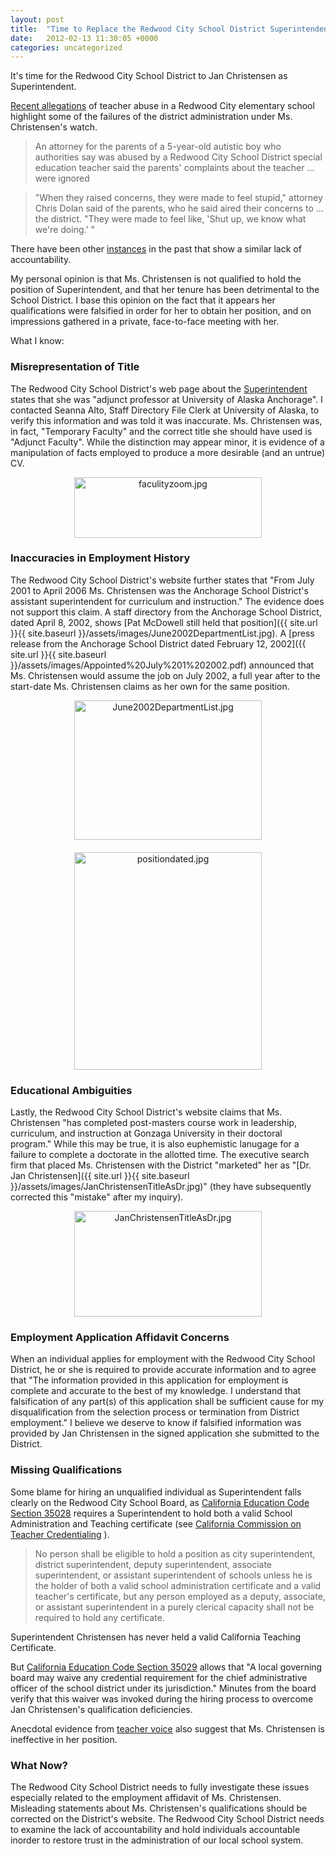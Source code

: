 ```yaml
---
layout: post
title:  "Time to Replace the Redwood City School District Superintendent"
date:   2012-02-13 11:30:05 +0000
categories: uncategorized
---
```

It's time for the Redwood City School District to Jan Christensen as Superintendent.

[Recent allegations](http://www.mercurynews.com/top-stories/ci_19941697 ) of teacher abuse in a Redwood City elementary school highlight some of the failures of the district administration under Ms. Christensen's watch.

> An attorney for the parents of a 5-year-old autistic boy who authorities say was abused by a Redwood City School District
> special education teacher said the parents' complaints about the teacher ... were ignored

> "When they raised concerns, they were made to feel stupid," attorney Chris Dolan said of the parents, who he said aired their concerns to ... the district.
> "They were made to feel like, 'Shut up, we know what we're doing.' "
 
There have been other [instances](http://www.sfgate.com/cgi-bin/article.cgi?f=/c/a/2011/06/14/BAA41JU1D2.DTL) in the past that show a similar lack of accountability.

My personal opinion is that Ms. Christensen is not qualified to hold the position of Superintendent, and that her tenure has been detrimental to the School District. I base this opinion on the fact that it appears her qualifications were falsified in order for her to obtain her position, and on impressions gathered in a private, face-to-face meeting with her.

What I know:

### **Misrepresentation of Title**
The Redwood City School District's web page about the  [Superintendent](http://www.rcsd.k12.ca.us/domain/9) states that she was "adjunct professor at University of Alaska Anchorage". I contacted Seanna Alto, Staff Directory File Clerk at University of Alaska, to verify this information and was told it was inaccurate. Ms. Christensen was, in fact, "Temporary Faculty" and the correct title she should have used is "Adjunct Faculty". While the distinction may appear minor, it is evidence of a manipulation of facts employed to produce a more desirable (and an untrue) CV.

<a href="{{ site.url }}{{ site.baseurl }}/assets/images/employmentverification.png"><img alt="faculityzoom.jpg" src="{{ site.url }}{{ site.baseurl }}/assets/images/2012/02/faculityzoom-thumb-300x97-21.jpg" width="300" height="97" class="mt-image-center" style="text-align: center; display: block; margin: 0 auto 20px;" /></a>

### **Inaccuracies in Employment History**
The Redwood City School District's website further states that "From July 2001 to April 2006 Ms. Christensen was the Anchorage School District's assistant superintendent for curriculum and instruction." The evidence does not support this claim. A staff directory from the Anchorage School District, dated April 8, 2002, shows [Pat McDowell still held that position]({{ site.url }}{{ site.baseurl }}/assets/images/June2002DepartmentList.jpg). A [press release from the Anchorage School District dated February 12, 2002]({{ site.url }}{{ site.baseurl }}/assets/images/Appointed%20July%201%202002.pdf) announced that Ms. Christensen would assume the job on July 2002, a full year after to the start-date Ms. Christensen claims as her own for the same position.

<a href="{{ site.url }}{{ site.baseurl }}/assets/images/June2002DepartmentList.jpg"><img alt="June2002DepartmentList.jpg" src="{{ site.url }}{{ site.baseurl }}/assets/images/2012/02/June2002DepartmentList-thumb-300x223-18.jpg" width="300" height="223" class="mt-image-left" style="text-align: center; display: block; margin: 0 auto 20px;" /></a>

<a href="{{ site.url }}{{ site.baseurl }}/assets/images/Appointed%20July%201%202002.pdf"><img alt="positiondated.jpg" src="{{ site.url }}{{ site.baseurl }}/assets/images/2012/02/positiondated-thumb-300x348-22.jpg" width="300" height="348" class="mt-image-left" style="text-align: center; display: block; margin: 0 auto 20px;" /></a>

<div style="clear:left"></div>

### **Educational Ambiguities**
Lastly, the Redwood City School District's website claims that Ms. Christensen "has completed post-masters course work in leadership, curriculum, and instruction at Gonzaga University in their doctoral program." While this may be true, it is also euphemistic lanugage for a failure to complete a doctorate in the allotted time. The executive search firm that placed Ms. Christensen with the District "marketed" her as "[Dr. Jan Christensen]({{ site.url }}{{ site.baseurl }}/assets/images/JanChristensenTitleAsDr.jpg)" (they have subsequently corrected this "mistake" after my inquiry).

<a href="{{ site.url }}{{ site.baseurl }}/assets/images/JanChristensenTitleAsDr.jpg"><img alt="JanChristensenTitleAsDr.jpg" src="{{ site.url }}{{ site.baseurl }}/assets/images/2012/02/JanChristensenTitleAsDr-thumb-300x169-17.jpg" width="300" height="169" class="mt-image-center" style="text-align: center; display: block; margin: 0 auto 20px;" /></a>

### **Employment Application Affidavit Concerns**
When an individual applies for employment with the Redwood City School District, he or she is required to provide accurate information and to agree that "The information provided in this application for employment is complete and accurate to the best of my knowledge. I understand that falsification of any part(s) of this application shall be sufficient cause for my disqualification from the selection process or termination from District employment." 
I believe we deserve to know if falsified information was provided by Jan Christensen in the signed application she submitted to the District. 

### **Missing Qualifications**
Some blame for hiring an unqualified individual as Superintendent falls clearly on the Redwood City School Board, as [California Education Code Section 35028](http://www.suspect.com/laws/California-Codes/Education-Code/sec-35028.html) requires a Superintendent to hold both a valid School Administration and Teaching certificate (see [California Commission on Teacher Credentialing](https://teachercred.ctc.ca.gov/teachers/PublicSearchProxy) ). 

> No person shall be eligible to hold a position as city
> superintendent, district superintendent, deputy superintendent,
> associate superintendent, or assistant superintendent of schools
> unless he is the holder of both a valid school administration
> certificate and a valid teacher's certificate, but any person
> employed as a deputy, associate, or assistant superintendent in a
> purely clerical capacity shall not be required to hold any
> certificate.

Superintendent Christensen has never held a valid California Teaching Certificate. 

But [California Education Code Section 35029](http://www.suspect.com/laws/California-Codes/Education-Code/sec-35029.html) allows that "A local governing board may waive any credential requirement for the chief administrative officer of the school district under its jurisdiction." Minutes from the board verify that this waiver was invoked during the hiring process to overcome Jan Christensen's qualification deficiencies.

Anecdotal evidence from [teacher voice](http://teachervoice.com/superintendent-reviews/Redwood-City-Elementary/10-632130/) also suggest that Ms. Christensen is ineffective in her position.

### **What Now?**
The Redwood City School District needs to fully investigate these issues especially related to the employment affidavit of Ms. Christensen.  Misleading statements about Ms. Christensen's qualifications should be corrected on the District's website.  The Redwood City School District needs to examine the lack of accountability and hold individuals accountable inorder to restore trust in the administration of our local school system.
